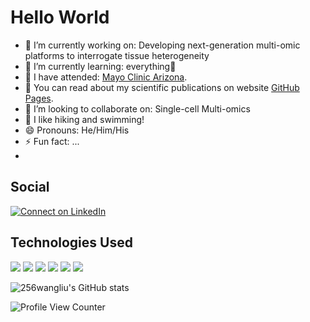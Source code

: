 # Hello World 

- 🔭 I’m currently working on: Developing next-generation multi-omic platforms to interrogate tissue heterogeneity
- 🌱 I’m currently learning: everything🤣
- 🏫 I have attended: [Mayo Clinic Arizona](https://www.mayoclinic.org/patient-visitor-guide/arizona).
- 📜 You can read about my scientific publications on website [GitHub Pages](https://256wangliu.github.io/).
- 👯 I’m looking to collaborate on: Single-cell Multi-omics
- 💬 I like hiking and swimming!
- 😄 Pronouns: He/Him/His
- ⚡ Fun fact: ...
- 
## Social

<!-- badges: start -->

[![Connect on
LinkedIn](https://img.shields.io/badge/--linkedin?label=LinkedIn&logo=LinkedIn&style=social)](https://www.linkedin.com/in/liu-wang-336317b4/)

<!-- badges: end -->

## Technologies Used

<!-- badges: start -->

![](https://img.shields.io/badge/r-%23276DC3.svg?&logo=r&logoColor=white)
![](https://img.shields.io/badge/python%20-%2314354C.svg?&logo=python&logoColor=white)
![](https://img.shields.io/badge/markdown-%23000000.svg?&logo=markdown&logoColor=white)
![](https://img.shields.io/badge/git%20-%23F05033.svg?&logo=git&logoColor=white)
![](https://img.shields.io/badge/github%20-%23121011.svg?&logo=github&logoColor=white)
![](https://img.shields.io/badge/docker%20-%230db7ed.svg?&logo=docker&logoColor=white)
<!-- ![](https://img.shields.io/badge/Google%20Cloud%20-%234285F4.svg?&logo=google-cloud&logoColor=white) -->
<!-- badges: end -->

![256wangliu's GitHub stats](https://github-readme-stats.vercel.app/api?username=256wangliu&show_icons=true&theme=highcontrast)

![Profile View Counter](https://komarev.com/ghpvc/?username=256wangliu)










